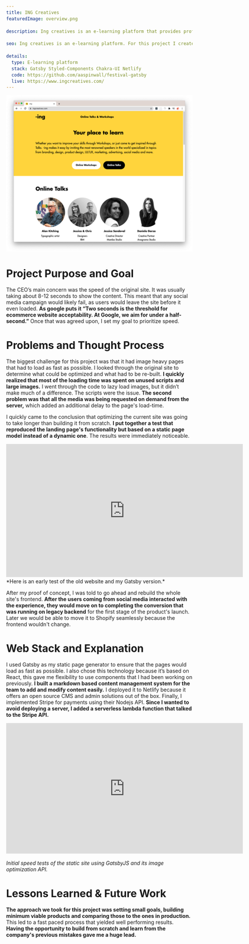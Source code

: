 ```yaml
---
title: ING Creatives
featuredImage: overview.png

description: Ing creatives is an e-learning platform that provides professional resources in areas ranging from branding, design, product design, UI/UX, marketing, to advertising and social media, among others.

seo: Ing creatives is an e-learning platform. For this project I created a custom CMS and a CI/CD pipeline that generates static pages using Gatsbyjs

details:
  type: E-learning platform
  stack: Gatsby Styled-Components Chakra-UI Netlify
  code: https://github.com/aaspinwall/festival-gatsby
  live: https://www.ingcreatives.com/
---
```


![Results page](screen.png "Results page")

# Project Purpose and Goal

The CEO’s main concern was the speed of the original site. It was usually taking about 8-12 seconds to show the content. This meant that any social media campaign would likely fail, as users would leave the site before it even loaded. **As google puts it “Two seconds is the threshold for ecommerce website acceptability. At Google, we aim for under a half-second.”** Once that was agreed upon, I set my goal to prioritize speed.

# Problems and Thought Process

The biggest challenge for this project was that it had image heavy pages that had to load as fast as possible. I looked through the original site to determine what could be optimized and what had to be re-built. **I quickly realized that most of the loading time was spent on unused scripts and large images.** I went through the code to lazy load images, but it didn’t make much of a difference. The scripts were the issue. **The second problem was that all the media was being requested on demand from the server,** which added an additional delay to the page's load-time.

I quickly came to the conclusion that optimizing the current site was going to take longer than building it from scratch. **I put together a test that reproduced the landing page's functionality but based on a static page model instead of a dynamic one**. The results were immediately noticeable.

<iframe src="https://player.vimeo.com/video/471748874" width="640" height="360" frameborder="0" allow="autoplay; fullscreen" allowfullscreen></iframe>
*Here is an early test of the old website and my Gatsby version.*

After my proof of concept, I was told to go ahead and rebuild the whole site's frontend. **After the users coming from social media interacted with the experience, they would move on to completing the conversion that was running on legacy backend** for the first stage of the product's launch. Later we would be able to move it to Shopify seamlessly because the frontend wouldn't change.

# Web Stack and Explanation

I used Gatsby as my static page generator to ensure that the pages would load as fast as possible. I also chose this technology because it’s based on React, this gave me flexibility to use components that I had been working on previously. **I built a markdown based content management system for the team to add and modify content easily.** I deployed it to Netlify because it offers an open source CMS and admin solutions out of the box. Finally, I implemented Stripe for payments using their Nodejs API. **Since I wanted to avoid deploying a server, I added a serverless lambda function that talked to the Stripe API.**

<iframe src="https://player.vimeo.com/video/471747159" width="640" height="353" frameborder="0" allow="autoplay; fullscreen" allowfullscreen></iframe>

_Initial speed tests of the static site using GatsbyJS and its image optimization API._

# Lessons Learned & Future Work

**The approach we took for this project was setting small goals, building minimum viable products and comparing those to the ones in production.** This led to a fast paced process that yielded well performing results. **Having the opportunity to build from scratch and learn from the company's previous mistakes gave me a huge lead.**
